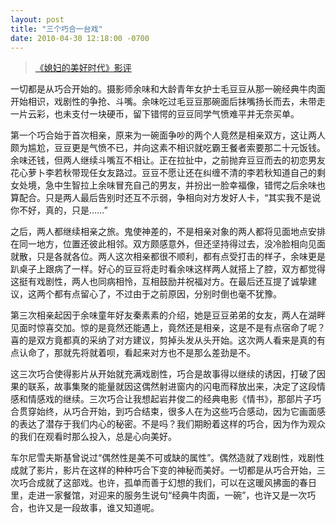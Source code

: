 ```yaml
---
layout: post
title: "三个巧合一台戏"
date: 2010-04-30 12:18:00 -0700 
---
```


> [《媳妇的美好时代》影评](http://movie.douban.com/subject/4172516/)  

一切都是从巧合开始的。摄影师余味和大龄青年女护士毛豆豆从那一碗经典牛肉面开始相识，戏剧性的争抢、斗嘴。余味吃过毛豆豆那碗面后抹嘴扬长而去，未带走一片云彩，也未支付一块硬币，留下错愕的豆豆同学气愤难平并无奈买单。

第一个巧合始于首次相亲，原来为一碗面争吵的两个人竟然是相亲双方，这让两人颇为尴尬，豆豆更是气愤不已，并向这素不相识就吃霸王餐者索要那二十元饭钱。余味还钱，但两人继续斗嘴互不相让。正在拉扯中，之前抛弃豆豆而去的初恋男友花心萝卜李若秋带现任女友路过。豆豆不愿让还在纠缠不清的李若秋知道自己的剩女处境，急中生智拉上余味冒充自己的男友，并扮出一脸幸福像，错愕之后余味也算配合。只是两人最后告别时还互不示弱，争相向对方发好人卡，“其实我不是说你不好，真的，只是……”

之后，两人都继续相亲之旅。鬼使神差的，不是相亲对象的两人都将见面地点安排在同一地方，位置还彼此相邻。双方颇感意外，但还坚持得过去，没冷脸相向见面就散，只是各就各位。两人这次相亲都很不顺利，都有点受打击的样子，余味更是趴桌子上跟病了一样。好心的豆豆将走时看余味这样两人就搭上了腔，双方都觉得这挺有戏剧性，两人也同病相怜，互相鼓励并祝福对方。在最后还互提了诚挚建议，这两个都有点留心了，不过由于之前原因，分别时倒也毫不犹豫。

第三次相亲起因于余味童年好友秦素素的介绍，她是豆豆弟弟的女友，两人在湖畔见面时惊喜交加。惊的是竟然还能遇上，竟然还是相亲，这是不是有点宿命了呢？喜的是双方竟都真的采纳了对方建议，剪掉头发从头开始。这次两人看来是真的有点认命了，那就先将就着呗，看起来对方也不是那么差劲是不。

这三次巧合使得影片从开始就充满戏剧性，巧合是故事得以继续的诱因，打破了因果的联系，故事集聚的能量就因这偶然射进窗内的闪电而释放出来，决定了这段情感和情感戏的继续。三次巧合让我想起岩井俊二的经典电影《情书》，那部片子巧合贯穿始终，从巧合开始，到巧合结束，很多人在为这些巧合感动，因为它画面感的表达了潜存于我们内心的秘密。不是吗？我们期盼着这样的巧合，因为作为观众的我们在观看时那么投入，总是心向美好。

车尔尼雪夫斯基曾说过“偶然性是美不可或缺的属性”。偶然造就了戏剧性，戏剧性成就了影片，影片在这样的种种巧合下变的神秘而美好。一切都是从巧合开始，三次巧合成就了这部戏。也许，孤单而善于幻想的我们，可以在这暖风拂面的春日里，走进一家餐馆，对迎来的服务生说句“经典牛肉面，一碗”，也许又是一次巧合，也许又是一段故事，谁又知道呢。